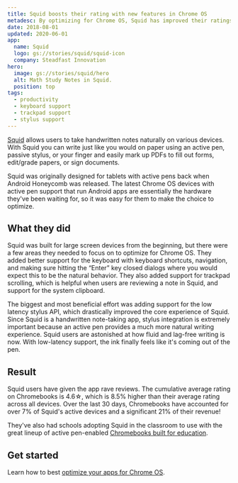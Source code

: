 ```yaml
---
title: Squid boosts their rating with new features in Chrome OS
metadesc: By optimizing for Chrome OS, Squid has improved their ratings, seen greater returns from Chromebooks, and have had schools start adopting Squid in the classroom.
date: 2018-08-01
updated: 2020-06-01
app:
  name: Squid
  logo: gs://stories/squid/squid-icon
  company: Steadfast Innovation
hero:
  image: gs://stories/squid/hero
  alt: Math Study Notes in Squid.
  position: top
tags:
  - productivity
  - keyboard support
  - trackpad support
  - stylus support
---
```


[Squid](https://play.google.com/store/apps/details?id=com.steadfastinnovation.android.projectpapyrus) allows users to take handwritten notes naturally on various devices. With Squid you can write just like you would on paper using an active pen, passive stylus, or your finger and easily mark up PDFs to fill out forms, edit/grade papers, or sign documents.

Squid was originally designed for tablets with active pens back when Android Honeycomb was released. The latest Chrome OS devices with active pen support that run Android apps are essentially the hardware they've been waiting for, so it was easy for them to make the choice to optimize.

## What they did

Squid was built for large screen devices from the beginning, but there were a few areas they needed to focus on to optimize for Chrome OS. They added better support for the keyboard with keyboard shortcuts, navigation, and making sure hitting the “Enter” key closed dialogs where you would expect this to be the natural behavior. They also added support for trackpad scrolling, which is helpful when users are reviewing a note in Squid, and support for the system clipboard.

The biggest and most beneficial effort was adding support for the low latency stylus API, which drastically improved the core experience of Squid. Since Squid is a handwritten note-taking app, stylus integration is extremely important because an active pen provides a much more natural writing experience. Squid users are astonished at how fluid and lag-free writing is now. With low-latency support, the ink finally feels like it's coming out of the pen.

## Result

Squid users have given the app rave reviews. The cumulative average rating on Chromebooks is 4.6☆, which is 8.5% higher than their average rating across all devices. Over the last 30 days, Chromebooks have accounted for over 7% of Squid's active devices and a significant 21% of their revenue!

They've also had schools adopting Squid in the classroom to use with the great lineup of active pen-enabled [Chromebooks built for education](http://feedback.squidnotes.com/knowledgebase/articles/1939624-which-chromebooks-chrome-tablets-work-best-with).

## Get started

Learn how to best [optimize your apps for Chrome OS](/{{locale.code}}/android/optimizing).
